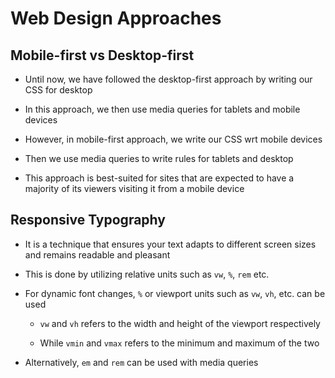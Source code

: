 # Web Design Approaches

## Mobile-first vs Desktop-first

- Until now, we have followed the desktop-first approach by writing our CSS
for desktop

- In this approach, we then use media queries for tablets and mobile devices

- However, in mobile-first approach, we write our CSS wrt mobile devices

- Then we use media queries to write rules for tablets and desktop

- This approach is best-suited for sites that are expected to have a majority
of its viewers visiting it from a mobile device

## Responsive Typography

- It is a technique that ensures your text adapts to different screen sizes and
remains readable and pleasant

- This is done by utilizing relative units such as `vw`, `%`, `rem` etc.

- For dynamic font changes, `%` or viewport units such as `vw`, `vh`, etc. can
be used

  - `vw` and `vh` refers to the width and height of the viewport respectively

  - While `vmin` and `vmax` refers to the minimum and maximum of the two

- Alternatively, `em` and `rem` can be used with media queries
